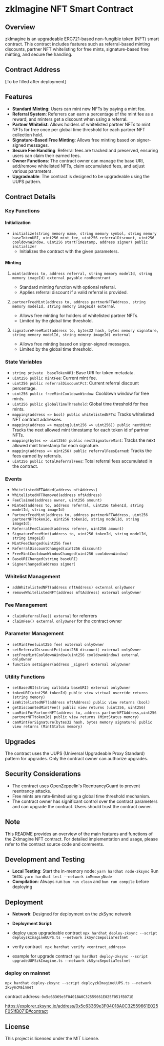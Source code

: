 # zkImagine NFT Smart Contract

## Overview
zkImagine is an upgradeable ERC721-based non-fungible token (NFT) smart contract. This contract includes features such as referral-based minting discounts, partner NFT whitelisting for free mints, signature-based free minting, and secure fee handling.

## Contract Address
[To be filled after deployment]

## Features
- **Standard Minting**: Users can mint new NFTs by paying a mint fee.
- **Referral System**: Referrers can earn a percentage of the mint fee as a reward, and minters get a discount when using a referral.
- **Partner Whitelist**: Allows holders of whitelisted partner NFTs to mint NFTs for free once per global time threshold for each partner NFT collection hold.
- **Signature-Based Free Minting**: Allows free minting based on signer-signed messages.
- **Secure Fee Handling**: Referral fees are tracked and preserved, ensuring users can claim their earned fees.
- **Owner Functions**: The contract owner can manage the base URI, add/remove whitelisted NFTs, claim accumulated fees, and adjust various parameters.
- **Upgradeable**: The contract is designed to be upgradeable using the UUPS pattern.

## Contract Details

### Key Functions

#### Initialization
- `initialize(string memory name, string memory symbol, string memory baseTokenURI, uint256 mint_fee, uint256 referralDiscount, uint256 cooldownWindow, uint256 startTimestamp, address signer) public initializer`
  - Initializes the contract with the given parameters.

#### Minting
1. `mint(address to, address referral, string memory modelId, string memory imageId) external payable nonReentrant`
   - Standard minting function with optional referral.
   - Applies referral discount if a valid referral is provided.

2. `partnerFreeMint(address to, address partnerNFTAddress, string memory modelId, string memory imageId) external`
   - Allows free minting for holders of whitelisted partner NFTs.
   - Limited by the global time threshold.

3. `signatureFreeMint(address to, bytes32 hash, bytes memory signature, string memory modelId, string memory imageId) external`
   - Allows free minting based on signer-signed messages.
   - Limited by the global time threshold.

### State Variables
- `string private _baseTokenURI`: Base URI for token metadata.
- `uint256 public mintFee`: Current mint fee.
- `uint256 public referralDiscountPct`: Current referral discount percentage.
- `uint256 public freeMintCooldownWindow`: Cooldown window for free mints.
- `uint256 public globalTimeThreshold`: Global time threshold for free mints.
- `mapping(address => bool) public whitelistedNFTs`: Tracks whitelisted NFT contract addresses.
- `mapping(address => mapping(uint256 => uint256)) public nextMint`: Tracks the next allowed mint timestamp for each token id of partner NFTs.
- `mapping(bytes => uint256) public nextSignatureMint`: Tracks the next allowed mint timestamp for each signature.
- `mapping(address => uint256) public referralFeesEarned`: Tracks the fees earned by referrals.
- `uint256 public totalReferralFees`: Total referral fees accumulated in the contract.

### Events
- `WhitelistedNFTAdded(address nftAddress)`
- `WhitelistedNFTRemoved(address nftAddress)`
- `FeeClaimed(address owner, uint256 amount)`
- `Minted(address to, address referral, uint256 tokenId, string modelId, string imageId)`
- `PartnerFreeMint(address to, address partnerNFTAddress, uint256 partnerNFTtokenId, uint256 tokenId, string modelId, string imageId);`
- `ReferralFeeClaimed(address referer, uint256 amount)`
- `SignatureFreeMint(address to, uint256 tokenId, string modelId, string imageId)`
- `MintFeeChanged(uint256 fee)`
- `ReferralDiscountChanged(uint256 discount)`
- `FreeMintCooldownWindowChanged(uint256 cooldownWindow)`
- `BaseURIChanged(string baseURI)`
- `SignerChanged(address signer)`

### Whitelist Management
- `addWhitelistedNFT(address nftAddress) external onlyOwner`
- `removeWhitelistedNFT(address nftAddress) external onlyOwner`

### Fee Management
- `claimReferralFee() external` for referrers
- `claimFee() external onlyOwner` for the contract owner

### Parameter Management
- `setMintFee(uint256 fee) external onlyOwner`
- `setReferralDiscountPct(uint256 discount) external onlyOwner`
- `setFreeMintCooldownWindow(uint256 cooldownWindow) external onlyOwner`
- `function setSigner(address _signer) external onlyOwner`

### Utility Functions
- `setBaseURI(string calldata baseURI) external onlyOwner`
- `tokenURI(uint256 tokenId) public view virtual override returns (string memory)`
- `isWhitelistedNFT(address nftAddress) public view returns (bool)`
- `getDiscountedMintFee() public view returns (uint256, uint256)`
- `canMintForPartnerNFT(address to, address partnerNFTAddress,uint256 partnerNFTtokenId) public view returns (MintStatus memory)`
- `canMintForSignature(bytes32 hash, bytes memory signature) public view returns (MintStatus memory)`

## Upgrades
The contract uses the UUPS (Universal Upgradeable Proxy Standard) pattern for upgrades. Only the contract owner can authorize upgrades.

## Security Considerations
- The contract uses OpenZeppelin's ReentrancyGuard to prevent reentrancy attacks.
- Free mints are rate-limited using a global time threshold mechanism.
- The contract owner has significant control over the contract parameters and can upgrade the contract. Users should trust the contract owner.

## Note
This README provides an overview of the main features and functions of the ZkImagine NFT contract. For detailed implementation and usage, please refer to the contract source code and comments.


## Development and Testing
- **Local Testing**: 
  Start the in-memory node: `yarn hardhat node-zksync`
  Run tests: `yarn hardhat test --network inMemoryNode`
- **Compilation**: 
  Always run `bun run clean` and `bun run compile` before deploying

## Deployment
- **Network**: Designed for deployment on the zkSync network

- **Deployment Script**:

- deploy uups upgradeable contract
`npx hardhat deploy-zksync --script deployzkImagineUUPS.ts --network zkSyncSepoliaTestnet`

- verify contract 
` npx hardhat verify <contract_address>`

- example for upgrade contract
`npx hardhat deploy-zksync --script upgradeUUPSzkImagine.ts --network zkSyncSepoliaTestnet`

### deploy on mainnet 
`npx hardhat deploy-zksync --script deployzkImagineUUPS.ts --network zkSyncMainnet`

contract address: `0x5c63369e3F04018A0C32559661E025F051fB071E`

https://explorer.zksync.io/address/0x5c63369e3F04018A0C32559661E025F051fB071E#contract

## License
This project is licensed under the MIT License.